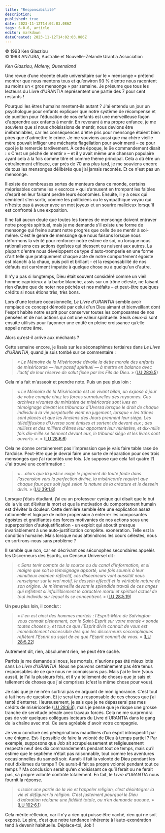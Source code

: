 ```yaml
---
title: "Responsabilité"
description: 
published: true
date: 2023-11-12T14:02:03.086Z
tags: 6-0-6, article
editor: markdown
dateCreated: 2023-11-12T14:02:03.086Z
---
```


<p class="v-card v-sheet theme--light gray lighten-3 px-2 py-1">© 1993 Ken Glasziou<br>© 1993 ANZURA, Australie et Nouvelle-Zélande Urantia Association</p>


_Ken Glasziou, Maleny, Queensland_

Une revue d’une récente étude universitaire sur le « mensonge » prétend montrer que nous mentons tous et qu’environ 93 % d’entre nous racontent au moins un « gros mensonge » par semaine. Je présume que tous les lecteurs du Livre d'URANTIA représentent une partie des 7 pour cent restants !

Pourquoi les êtres humains mentent-ils autant ? J'ai entendu un jour un psychologue pour enfants expliquer que notre système de récompense et de punition pour l'éducation de nos enfants est une merveilleuse façon d'apprendre aux enfants à mentir. En revenant à ma propre enfance, je me souviens que si nous choisissions de mentir, nous devions être inébranlables, car les conséquences d'être pris pour mensonge étaient bien pires que d'admettre le crime. Je me souviens aussi que ma chère vieille mère pouvait infliger une méchante flagellation pour avoir menti – ce pour quoi je la remercie tardivement. À cette époque, le 9e commandement disait : « C'est un péché de mentir » – et il y avait même une chanson populaire ayant cela à la fois comme titre et comme thème principal. Cela a dû être un entraînement efficace, car près de 70 ans plus tard, je me souviens encore de tous les mensonges délibérés que j’ai jamais racontés. Et ce n'est pas un mensonge.

Il existe de nombreuses sortes de menteurs dans ce monde, certains méprisables comme les « escrocs » qui s’amusent en trompant les faibles d’esprit en leur faisant perdre leurs économies. Ensuite, il y a ceux qui semblent s'en sortir, comme les politiciens ou le sympathique voyou qui n'hésite pas à avouer avec un mot joyeux et un sourire malicieux lorsqu'il est confronté à une exposition.

Il ne fait aucun doute que toutes les formes de mensonge doivent entraver notre progrès spirituel, mais je me demande s'il existe une forme de mensonge qui freine autant notre progrès que celle de se mentir à soi-même. C’est le genre de mensonge que nous faisons lorsque nous déformons la vérité pour renforcer notre estime de soi, ou lorsque nous rationalisons ces actions égoïstes qui blessent ou nuisent aux autres. La plupart d'entre nous développent ce type d'auto-tromperie en une forme d'art telle que pratiquement chaque acte de notre comportement égoïste est blanchi à la chaux, puis poli et brillant - et la responsabilité de nos défauts est carrément imputée à quelque chose ou à quelqu'un d'autre.

Il n’y a pas si longtemps, Dieu était souvent considéré comme un vieil homme capricieux à la barbe blanche, assis sur un trône céleste, ne faisant rien d’autre que de noter nos péchés et nos méfaits – et peut-être quelques crédits si nous étions très, très bons.

Lors d'une lecture occasionnelle, _Le Livre d'URANTIA_ semble avoir remplacé ce concept démodé par celui d'un Dieu aimant et bienveillant dont l'esprit habite notre esprit pour conserver toutes les composantes de nos pensées et de nos actions qui ont une valeur spirituelle. Seuls ceux-ci sont ensuite utilisés pour façonner une entité en pleine croissance qu’elle appelle notre âme.

Alors qu’est-il arrivé aux méchants ?

Cette semaine encore, je lisais sur les séconaphimes tertiaires dans _Le Livre d'URANTIA_, quand je suis tombé sur ce commentaire :

> « _Le Mémoire de la Miséricorde dévoile la dette morale des enfants de miséricorde — leur passif spirituel — à mettre en balance avec l’actif de leur réserve de salut fixée par les Fils de Dieu._ » ([LU 28:6.5](/fr/The_Urantia_Book/28#p6_5))

Cela m'a fait m'asseoir et prendre note. Puis un peu plus loin :

> « _Le Mémoire de la Miséricorde est un vivant bilan, un exposé à jour de votre compte chez les forces surnaturelles des royaumes. Ces archives vivantes du ministère de miséricorde sont lues en témoignage devant les tribunaux d’Uversa lorsque le droit de chaque individu à la vie perpétuelle vient en jugement, lorsque « les trônes sont placés et que les Anciens des Jours prennent leur siège. Les télédiffusions d’Uversa sont émises et sortent de devant eux ; des milliers et des milliers d’êtres leur apportent leur ministère, et dix-mille fois dix-mille se tiennent devant eux, le tribunal siège et les livres sont ouverts. »._ » ([LU 28:6.6](/fr/The_Urantia_Book/28#p6_6))

Cela ne donne certainement pas l’impression que je vais faire table rase de l’ardoise. Peut-être que je devrai faire une sorte de réparation pour ces trois mensonges que j'ai racontés une fois. (Je suppose que cela fait quatre ?) J'ai trouvé une confirmation :

> « _...alors que la justice exige le jugement de toute faute dans l’ascension vers la perfection divine, la miséricorde requiert que chaque faux pas soit jugé selon la nature de la créature et le dessein divin._ » ([LU 39:1.8](/fr/The_Urantia_Book/39#p1_8))

Lorsque j’étais étudiant, j’ai eu un professeur cynique qui disait que le but de la vie est d’éviter la mort et que la motivation du comportement humain est d’éviter la douleur. Cette dernière semble être une explication assez rationnelle et logique de notre propension à enterrer les composantes égoïstes et gratifiantes des forces motivantes de nos actions sous une superposition d'autojustification - un exploit qui aboutit presque invariablement à une auto-justification complète. exonération. Telle est la condition humaine. Mais lorsque nous atteindrons les cours célestes, nous en sortirons-nous sans problème ?

Il semble que non, car en décrivant ces séconophes secondaires appelés les Discerneurs des Esprits, un Censeur Universel dit :

> « _Sans tenir compte de la source ou du canal d’information, et si maigre que soit le témoignage apporté, une fois soumis à leur minutieux examen réflectif, ces discerneurs vont aussitôt nous renseigner sur le vrai motif, le dessein effectif et la véritable nature de son origine. Je m’émerveille devant le splendide travail de ces anges qui reflètent si infailliblement le caractère moral et spirituel actuel de tout individu sur lequel ils se concentrent._ » ([LU 28:5.19](/fr/The_Urantia_Book/28#p5_19))

Un peu plus loin, il conclut :

> « _Il en est ainsi des hommes mortels : l’Esprit-Mère de Salvington vous connait pleinement, car le Saint-Esprit sur votre monde « sonde toutes choses », et tout ce que l’Esprit divin connait de vous est immédiatement accessible dès que les discerneurs sécoraphiques reflètent l’Esprit au sujet de ce que l’Esprit connait de vous._ » ([LU 28:5.22](/fr/The_Urantia_Book/28#p5_22))

Autrement dit, rien, absolument rien, ne peut être caché.

Parfois je me demande si nous, les mortels, n'aurions pas été mieux lotis sans _Le Livre d'URANTIA_. Nous ne pouvons certainement pas être tenus responsables de ce que nous ne connaissons pas. Mais j'ai le livre (vous aussi), je l'ai lu plusieurs fois, et il y a tellement de choses que je sais et tellement de choses que j'ai comprises (c'est la même chose pour vous).

Je sais que je ne m’en sortirai pas en arguant de mon ignorance. C'est tout à fait hors de question. Et je serai tenu responsable de ces choses que j’ai tenté d’enterrer. Heureusement, je sais que je ne dépasserai pas mes crédits de miséricorde ([LU 28:6.8](/fr/The_Urantia_Book/28#p6_8)), mais je pense que je risque une grosse tranche de servitude pénale avec travaux forcés. Cela ne me surprendra pas de voir quelques collègues lecteurs du Livre d'URANTIA dans le gang de la chaîne avec moi. Ce sera agréable d'avoir votre compagnie.

Je veux conclure ces pérégrinations maudlines d’un esprit introspectif par une énigme. Est-il possible de faire la volonté de Dieu à temps partiel ? Par exemple, supposons que Job ait scrupuleusement et religieusement respecté neuf des dix commandements pendant tout ce temps, mais qu’il estime que le septième n’était pas raisonnable, tout comme les aventures occasionnelles du samedi soir. Aurait-il fait la volonté de Dieu pendant les neuf dixièmes du temps ? Ou aurait-il fait sa propre volonté pendant tout ce temps ? Ma conclusion serait qu’en choisissant ce qu’il ferait ou ne ferait pas, sa propre volonté contrôle totalement. En fait, le _Livre d'URANTIA_ nous fournit la réponse.

> « _Isoler une partie de la vie et l’appeler religion, c’est désintégrer la vie et défigurer la religion. C’est justement pourquoi le Dieu d’adoration réclame une fidélité totale, ou n’en demande aucune._ » ([LU 102:6.1](/fr/The_Urantia_Book/102#p6_1))

Cela mérite réflexion, car il n’y a rien qui puisse être caché, rien qui ne soit exposé. Le pire, c’est que notre tendance inhérente à l’auto-exonération tend à devenir habituelle. Déplace-toi, Job !

